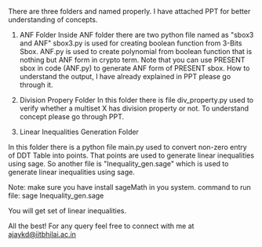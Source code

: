There are three folders and named properly.
I have attached PPT for better understanding of concepts.

1. ANF Folder
Inside ANF folder there are two python file named as "sbox3 and ANF"
sbox3.py is used for creating boolean function from 3-Bits Sbox.
ANF.py is used to create polynomial from boolean function that is nothing but ANF form in crypto term.
Note that you can use PRESENT sbox in code (ANF.py) to generate ANF form of PRESENT sbox.
How to understand the output, I have already explained in PPT please go through it.

2. Division Propery Folder
In this folder there is file div_property.py used to verify whether a multiset X has division property or not.
To understand concept please go through PPT.

3. Linear Inequalities Generation Folder

In this folder there is a python file main.py used to convert non-zero entry of DDT Table into points.
That points are used to generate linear inequalities using sage.
So another file is "Inequality_gen.sage" which is used to generate linear inequalities using sage.

Note: make sure you have install sageMath in you system.
command to run file: sage Inequality_gen.sage

You will get set of linear inequalities.

All the best!
For any query feel free to connect with me at ajaykd@iitbhilai.ac.in 
